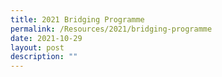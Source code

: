 ```yaml
---
title: 2021 Bridging Programme
permalink: /Resources/2021/bridging-programme
date: 2021-10-29
layout: post
description: ""
---
```

